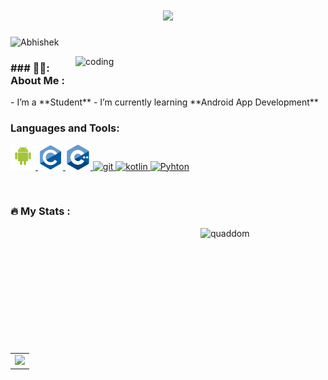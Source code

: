 <h1 align= "center">
   <img src="https://readme-typing-svg.demolab.com?font=Russo+One&weight=600&size=50&pause=1000&center=true&width=700&height=120&lines=I'm+Abhishek+">
</h1>
  
                                                                                                                                          
                                                                                                                   
                                                                                                                                          
<p align="left"> <img src="https://komarev.com/ghpvc/?username=Abhishek-Rajput-81&label=Profile%20views&color=0e75b6&style=flat" alt="Abhishek" /> </p>


<!-- <img align="center" alt="Coder GIF" height=300 width=400 src="https://thumbs.gfycat.com/EvilNextDevilfish-small.gif" /> -->
<!-- 
<div id="header" align="right">
  <img src="https://thumbs.gfycat.com/EvilNextDevilfish-small.gif" height = "300" width="400"/>
</div> -->


<img align="right" alt="coding" width="400" src="https://thumbs.gfycat.com/EvilNextDevilfish-small.gif">

<h3 align="left">### 👨‍💻: About Me :</h3>                                                                                      
-  I’m a **Student**                         
- I’m currently learning **Android App Development**



                                                                                                                                          
<br>
<h3 align="left">Languages and Tools:</h3>
<p align="left"> <a href="https://developer.android.com" target="_blank" rel="noreferrer"> <img src="https://raw.githubusercontent.com/devicons/devicon/master/icons/android/android-original-wordmark.svg" alt="android" width="40" height="40"/> </a> <a href="https://www.cprogramming.com/" target="_blank" rel="noreferrer"> <img src="https://raw.githubusercontent.com/devicons/devicon/master/icons/c/c-original.svg" alt="c" width="40" height="40"/> </a> <a href="https://www.w3schools.com/cpp/" target="_blank" rel="noreferrer"> <img src="https://raw.githubusercontent.com/devicons/devicon/master/icons/cplusplus/cplusplus-original.svg" alt="cplusplus" width="40" height="40"/> </a> <a href="https://git-scm.com/" target="_blank" rel="noreferrer"> <img src="https://www.vectorlogo.zone/logos/git-scm/git-scm-icon.svg" alt="git" width="40" height="40"/> </a>   <a href="https://kotlinlang.org" target="_blank" rel="noreferrer"> <img src="https://www.vectorlogo.zone/logos/kotlinlang/kotlinlang-icon.svg" alt="kotlin" width="40" height="40"/> </a> 
   <a href="https://www.python.org/" target="_blank" rel="noreferrer"> <img src="https://www.vectorlogo.zone/logos/python/python-icon.svg" alt="Pyhton" width="40" height="40"/> </a> 
   
   </p>

  
</p>
<br>
 

                                                                                                                 
### :fire: My Stats :
<table cellpadding="0">
  <tr style="padding: 0">
    <!-- GitHub Stats Card -->  
    <td valign="top"><img height="200" src="https://github-readme-stats.vercel.app/api?username=Abhishek-Rajput-81&show_icons=true&theme=white#gh-dark-mode-only"/></td>
 <img align="right" width="200" height="200" src="https://user-images.githubusercontent.com/4640988/183823966-d59f0532-9746-425b-9367-d039ac24a144.gif" alt="quaddom" /> 
   
  
  </tr>
</table>
                                                                                                                                          
                                                                                                                                       
